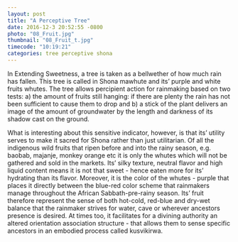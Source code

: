 ```yaml
---
layout: post
title: "A Perceptive Tree"
date: 2016-12-3 20:52:55 -0800
photo: "08_Fruit.jpg"
thumbnail: "08_Fruit_t.jpg"
timecode: "10:19:21"
categories: tree perceptive shona
---
```

In Extending Sweetness, a tree is taken as a bellwether of how much rain has fallen. This tree is called in Shona mawhute and its’ purple and white fruits whutes. The tree allows percipient action for rainmaking based on two tests: a) the amount of fruits still hanging: if there are plenty the rain has not been sufficient to cause them to drop and b) a stick of the plant delivers an image of the amount of groundwater by the length and darkness of its shadow cast on the ground.

What is interesting about this sensitive indicator, however, is that its’ utility serves to make it sacred for Shona rather than just utilitarian. Of all the indigenous wild fruits that ripen before and into the rainy season, e.g. baobab, majanje, monkey orange etc it is only the whutes which will not be gathered and sold in the markets. Its’ silky texture, neutral flavor and high liquid content means it is not that sweet - hence eaten more for its’  hydrating than its flavor. Moreover, it is the color of the whutes - purple that places it directly between the blue-red color scheme that rainmakers manage throughout the African Sabbath-pre-rainy season. Its’ fruit therefore represent the sense of both hot-cold, red-blue and dry-wet balance that the rainmaker strives for water, cave or wherever ancestors presence is desired. At times too, it facilitates for a divining authority an altered orientation association structure - that allows them to sense specific ancestors in an embodied process called kusvikirwa.
